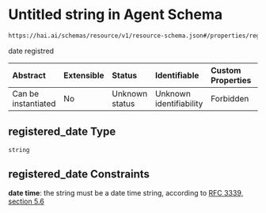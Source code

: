 # Untitled string in Agent Schema

```txt
https://hai.ai/schemas/resource/v1/resource-schema.json#/properties/registered_date
```

date registred

| Abstract            | Extensible | Status         | Identifiable            | Custom Properties | Additional Properties | Access Restrictions | Defined In                                                                                   |
| :------------------ | :--------- | :------------- | :---------------------- | :---------------- | :-------------------- | :------------------ | :------------------------------------------------------------------------------------------- |
| Can be instantiated | No         | Unknown status | Unknown identifiability | Forbidden         | Allowed               | none                | [decision.schema.json\*](../../schemas/decision/decision.schema.json "open original schema") |

## registered\_date Type

`string`

## registered\_date Constraints

**date time**: the string must be a date time string, according to [RFC 3339, section 5.6](https://tools.ietf.org/html/rfc3339 "check the specification")
